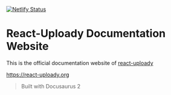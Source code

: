 [![Netlify Status](https://api.netlify.com/api/v1/badges/22e2f0d8-93e2-4889-b9fc-17c9302675c9/deploy-status)](https://app.netlify.com/sites/react-uploady/deploys)

# React-Uploady Documentation Website

This is the official documentation website of [react-uploady](https://github.com/rpldy/react-uploady)

https://react-uploady.org

> Built with Docusaurus 2
